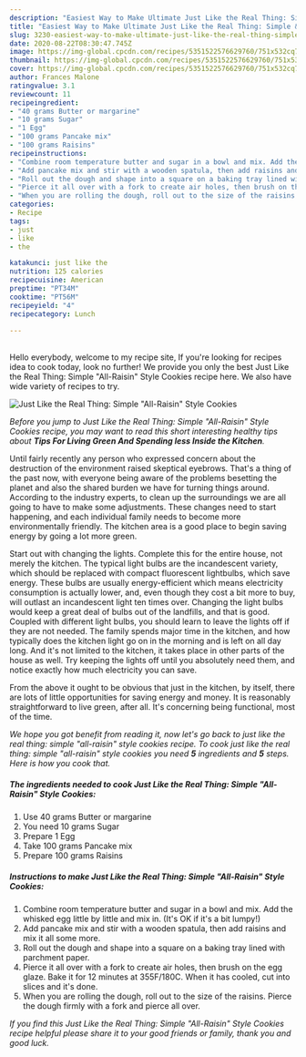 ```yaml
---
description: "Easiest Way to Make Ultimate Just Like the Real Thing: Simple &amp;#34;All-Raisin&amp;#34; Style Cookies"
title: "Easiest Way to Make Ultimate Just Like the Real Thing: Simple &amp;#34;All-Raisin&amp;#34; Style Cookies"
slug: 3230-easiest-way-to-make-ultimate-just-like-the-real-thing-simple-and-34-all-raisin-and-34-style-cookies
date: 2020-08-22T08:30:47.745Z
image: https://img-global.cpcdn.com/recipes/5351522576629760/751x532cq70/just-like-the-real-thing-simple-all-raisin-style-cookies-recipe-main-photo.jpg
thumbnail: https://img-global.cpcdn.com/recipes/5351522576629760/751x532cq70/just-like-the-real-thing-simple-all-raisin-style-cookies-recipe-main-photo.jpg
cover: https://img-global.cpcdn.com/recipes/5351522576629760/751x532cq70/just-like-the-real-thing-simple-all-raisin-style-cookies-recipe-main-photo.jpg
author: Frances Malone
ratingvalue: 3.1
reviewcount: 11
recipeingredient:
- "40 grams Butter or margarine"
- "10 grams Sugar"
- "1 Egg"
- "100 grams Pancake mix"
- "100 grams Raisins"
recipeinstructions:
- "Combine room temperature butter and sugar in a bowl and mix. Add the whisked egg little by little and mix in. (It&#39;s OK if it&#39;s a bit lumpy!)"
- "Add pancake mix and stir with a wooden spatula, then add raisins and mix it all some more."
- "Roll out the dough and shape into a square on a baking tray lined with parchment paper."
- "Pierce it all over with a fork to create air holes, then brush on the egg glaze. Bake it for 12 minutes at 355F/180C. When it has cooled, cut into slices and it&#39;s done."
- "When you are rolling the dough, roll out to the size of the raisins. Pierce the dough firmly with a fork and pierce all over."
categories:
- Recipe
tags:
- just
- like
- the

katakunci: just like the 
nutrition: 125 calories
recipecuisine: American
preptime: "PT34M"
cooktime: "PT56M"
recipeyield: "4"
recipecategory: Lunch

---
```

<br>
Hello everybody, welcome to my recipe site, If you're looking for recipes idea to cook today, look no further! We provide you only the best Just Like the Real Thing: Simple &#34;All-Raisin&#34; Style Cookies recipe here. We also have wide variety of recipes to try.
<br>


![Just Like the Real Thing: Simple &#34;All-Raisin&#34; Style Cookies](https://img-global.cpcdn.com/recipes/5351522576629760/751x532cq70/just-like-the-real-thing-simple-all-raisin-style-cookies-recipe-main-photo.jpg)

<i>Before you jump to Just Like the Real Thing: Simple &#34;All-Raisin&#34; Style Cookies recipe, you may want to read this short interesting healthy tips about 
<strong>Tips For Living Green And Spending less Inside the Kitchen</strong>.</i>
</br>

Until fairly recently any person who expressed concern about the destruction of the environment raised skeptical eyebrows. That's a thing of the past now, with everyone being aware of the problems besetting the planet and also the shared burden we have for turning things around. According to the industry experts, to clean up the surroundings we are all going to have to make some adjustments. These changes need to start happening, and each individual family needs to become more environmentally friendly. The kitchen area is a good place to begin saving energy by going a lot more green.

Start out with changing the lights. Complete this for the entire house, not merely the kitchen. The typical light bulbs are the incandescent variety, which should be replaced with compact fluorescent lightbulbs, which save energy. These bulbs are usually energy-efficient which means electricity consumption is actually lower, and, even though they cost a bit more to buy, will outlast an incandescent light ten times over. Changing the light bulbs would keep a great deal of bulbs out of the landfills, and that is good. Coupled with different light bulbs, you should learn to leave the lights off if they are not needed. The family spends major time in the kitchen, and how typically does the kitchen light go on in the morning and is left on all day long. And it's not limited to the kitchen, it takes place in other parts of the house as well. Try keeping the lights off until you absolutely need them, and notice exactly how much electricity you can save.

From the above it ought to be obvious that just in the kitchen, by itself, there are lots of little opportunities for saving energy and money. It is reasonably straightforward to live green, after all. It's concerning being functional, most of the time.


<i>We hope you got benefit from reading it, now let's go back to just like the real thing: simple &#34;all-raisin&#34; style cookies recipe. To cook just like the real thing: simple &#34;all-raisin&#34; style cookies you need <strong>5</strong> ingredients and <strong>5</strong> steps. Here is how you cook that.
</i>

##### The ingredients needed to cook Just Like the Real Thing: Simple &#34;All-Raisin&#34; Style Cookies:

1. Use 40 grams Butter or margarine
1. You need 10 grams Sugar
1. Prepare 1 Egg
1. Take 100 grams Pancake mix
1. Prepare 100 grams Raisins


##### Instructions to make Just Like the Real Thing: Simple &#34;All-Raisin&#34; Style Cookies:

1. Combine room temperature butter and sugar in a bowl and mix. Add the whisked egg little by little and mix in. (It&#39;s OK if it&#39;s a bit lumpy!)
1. Add pancake mix and stir with a wooden spatula, then add raisins and mix it all some more.
1. Roll out the dough and shape into a square on a baking tray lined with parchment paper.
1. Pierce it all over with a fork to create air holes, then brush on the egg glaze. Bake it for 12 minutes at 355F/180C. When it has cooled, cut into slices and it&#39;s done.
1. When you are rolling the dough, roll out to the size of the raisins. Pierce the dough firmly with a fork and pierce all over.


<i>If you find this Just Like the Real Thing: Simple &#34;All-Raisin&#34; Style Cookies recipe helpful please share it to your good friends or family, thank you and good luck.</i>
